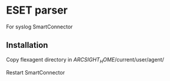 # ESET parser
For syslog SmartConnector

## Installation
Copy flexagent directory in $ARCSIGHT_HOME$/current/user/agent/

Restart SmartConnector
